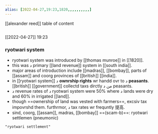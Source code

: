 ```yaml
---
alias: [2022-04-27,19:23,1820,,,,,,,,,,]
---
```

[[alexander reed]]
table of content
```toc
```

[[2022-04-27]] 19:23
### ryotwari system

- ryotwari system was introduced by [[thomas munroe]] in [[1820]].
- this was د primary [[land revenue]] system in [[south india]].
- major areas of introduction include [[madras]], [[bombay]], parts of [[assam]] and coorg provinces of [[british]] [[india]].
- in [[ryotwari system]] د **ownrship rights** wr handd ovr to د **peasants**. [[british]] [[government]] collectd taxs dirctly من د peasants.
- د revenue rates of د ryotwari system were 50% where د lands were dry and 60% in irrigated [[land]].
- though ==ownership of land was vested with farmers==, excsiv tax impovrshd them. furthrmor, د tax rates wr frequntly 提高.
- sind, coorg, [[assam]], madras, [[bombay]] ==(scam-b)==: ryotwari settlemen (pneumonic)
```query
"ryotwari settlement"
```